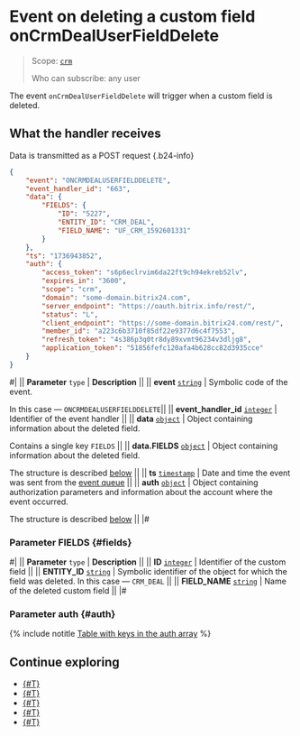# Event on deleting a custom field onCrmDealUserFieldDelete

> Scope: [`crm`](../../../../scopes/permissions.md)
>
> Who can subscribe: any user

The event `onCrmDealUserFieldDelete` will trigger when a custom field is deleted.

## What the handler receives

Data is transmitted as a POST request {.b24-info}

```json
{
    "event": "ONCRMDEALUSERFIELDDELETE",
    "event_handler_id": "663",
    "data": {
        "FIELDS": {
            "ID": "5227",
            "ENTITY_ID": "CRM_DEAL",
            "FIELD_NAME": "UF_CRM_1592601331"
        }
    },
    "ts": "1736943852",
    "auth": {
        "access_token": "s6p6eclrvim6da22ft9ch94ekreb52lv",
        "expires_in": "3600",
        "scope": "crm",
        "domain": "some-domain.bitrix24.com",
        "server_endpoint": "https://oauth.bitrix.info/rest/",
        "status": "L",
        "client_endpoint": "https://some-domain.bitrix24.com/rest/",
        "member_id": "a223c6b3710f85df22e9377d6c4f7553",
        "refresh_token": "4s386p3q0tr8dy89xvmt96234v3dljg8",
        "application_token": "51856fefc120afa4b628cc82d3935cce"
    }
}
```

#|
|| **Parameter**
`type` | **Description** ||
|| **event**
[`string`](../../../data-types.md) | Symbolic code of the event.

In this case — `ONCRMDEALUSERFIELDDELETE`||
|| **event_handler_id**
[`integer`](../../../data-types.md) | Identifier of the event handler ||
|| **data**
[`object`](../../../data-types.md) | Object containing information about the deleted field.

Contains a single key `FIELDS` ||
|| **data.FIELDS**
[`object`](../../../data-types.md) | Object containing information about the deleted field.

The structure is described [below](#fields) ||
|| **ts**
[`timestamp`](../../../data-types.md) | Date and time the event was sent from the [event queue](../../../../events/index.md) ||
|| **auth**
[`object`](../../../data-types.md) | Object containing authorization parameters and information about the account where the event occurred.

The structure is described [below](#auth) ||
|#

### Parameter FIELDS {#fields}

#|
|| **Parameter**
`type` | **Description** ||
|| **ID**
[`integer`](../../../data-types.md) | Identifier of the custom field ||
|| **ENTITY_ID**
[`string`](../../../data-types.md) | Symbolic identifier of the object for which the field was deleted. In this case — `CRM_DEAL` ||
|| **FIELD_NAME**
[`string`](../../../data-types.md) | Name of the deleted custom field ||
|#

### Parameter auth {#auth}

{% include notitle [Table with keys in the auth array](../../../../../_includes/auth-params-in-events.md) %}

## Continue exploring

- [{#T}](../../../../events/index.md)
- [{#T}](../../../../events/event-bind.md)
- [{#T}](./on-crm-deal-user-field-add.md)
- [{#T}](./on-crm-deal-user-field-set-enum-values.md)
- [{#T}](./on-crm-deal-user-field-update.md)